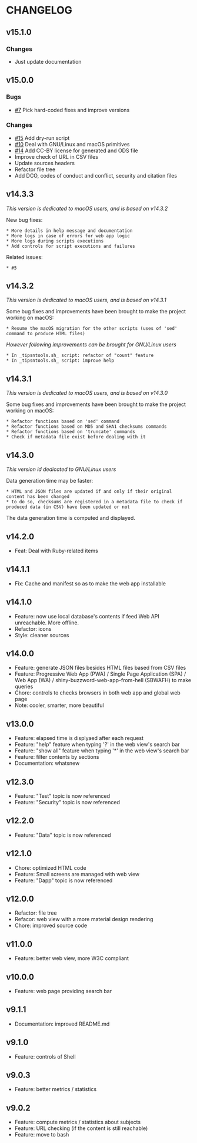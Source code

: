 # CHANGELOG

## v15.1.0

### Changes

- Just update documentation

## v15.0.0

### Bugs

- [#7](https://github.com/pylapp/Tips-tools/issues/7) Pick hard-coded fixes and improve versions

### Changes

- [#15](https://github.com/pylapp/Tips-tools/issues/15) Add dry-run script 
- [#10](https://github.com/pylapp/Tips-tools/issues/10) Deal with GNU/Linux and macOS primitives
- [#14](https://github.com/pylapp/Tips-tools/issues/14) Add CC-BY license for generated and ODS file
- Improve check of URL in CSV files
- Update sources headers
- Refactor file tree
- Add DCO, codes of conduct and conflict, security and citation files

## v14.3.3

_This version is dedicated to macOS users, and is based on v14.3.2_

New bug fixes:

	* More details in help message and documentation
	* More logs in case of errors for web app logic
	* More logs during scripts executions
	* Add controls for script executions and failures

Related issues:

	* #5

## v14.3.2

_This version is dedicated to macOS users, and is based on v14.3.1_

Some bug fixes and improvements have been brought to make the project working on macOS:

	* Resume the macOS migration for the other scripts (uses of 'sed' command to produce HTML files)

_However following improvements can be brought for GNU/Linux users_ 

	* In _tipsntools.sh_ script: refactor of "count" feature
	* In _tipsntools.sh_ script: improve help

## v14.3.1

_This version is dedicated to macOS users, and is based on v14.3.0_

Some bug fixes and improvements have been brought to make the project working on macOS:

	* Refactor functions based on 'sed' command
	* Refactor functions based on MD5 and SHA1 checksums commands
	* Refactor functions based on 'truncate' commands
	* Check if metadata file exist before dealing with it

## v14.3.0

_This version id dedicated to GNU/Linux users_

Data generation time may be faster:

	* HTML and JSON files are updated if and only if their original content has been changed
	* to do so, checksums are registered in a metadata file to check if produced data (in CSV) have been updated or not

The data generation time is computed and displayed.

## v14.2.0
  - Feat: Deal with Ruby-related items

## v14.1.1
  - Fix: Cache and manifest so as to make the web app installable

## v14.1.0
  - Feature: now use local database's contents if feed Web API unreachable. More offline.
  - Refactor: icons
  - Style: cleaner sources

## v14.0.0
  - Feature: generate JSON files besides HTML files based from CSV files
  - Feature: Progressive Web App (PWA) / Single Page Application (SPA) / Web App (WA) / shiny-buzzword-web-app-from-hell (SBWAFH) to make queries
  - Chore: controls to checks browsers in both web app and global web page
  - Note: cooler, smarter, more beautiful

## v13.0.0
  - Feature: elapsed time is displyaed after each request
  - Feature: "help" feature when typing '?' in the web view's search bar
  - Feature: "show all" feature when typing '\*' in the web view's search bar
  - Feature: filter contents by sections
  - Documentation: whatsnew

## v12.3.0
  - Feature: "Test" topic is now referenced  
  - Feature: "Security" topic is now referenced

## v12.2.0
  - Feature: "Data" topic is now referenced

## v12.1.0
  - Chore: optimized HTML code
  - Feature: Small screens are managed with web view
  - Feature: "Dapp" topic is now referenced

## v12.0.0  
  - Refactor: file tree
  - Refacor: web view with a more material design rendering
  - Chore: improved source code

## v11.0.0  
  - Feature: better web view, more W3C compliant

## v10.0.0  
  - Feature: web page providing search bar

## v9.1.1  
  - Documentation: improved README.md

## v9.1.0  
  - Feature: controls of Shell  

## v9.0.3  
  - Feature: better metrics / statistics

## v9.0.2  
 - Feature: compute metrics / statistics about subjects
 - Feature: URL checking (if the content is still reachable)
 - Feature: move to bash
